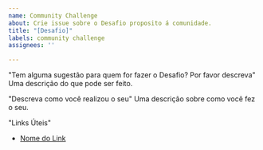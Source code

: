 ```yaml
---
name: Community Challenge
about: Crie issue sobre o Desafio proposito á comunidade.
title: "[Desafio]"
labels: community challenge
assignees: ''

---
```


"Tem alguma sugestão para quem for fazer o Desafio? Por favor descreva"
Uma descrição do que pode ser feito.

"Descreva como você realizou o seu"
Uma descrição sobre como você fez o seu.

"Links Úteis"
- [Nome do Link](URL)

